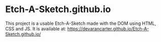 # Etch-A-Sketch.github.io
This project is a usable Etch-A-Sketch made with the DOM using HTML, CSS and JS.
It is available at: https://devarancarter.github.io/Etch-A-Sketch.github.io/
